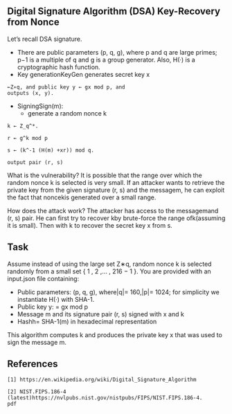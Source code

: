 ## Digital Signature Algorithm (DSA) Key-Recovery from Nonce

Let’s recall DSA signature.

- There are public parameters (p, q, g), where p and q are large primes; p−1 is a multiple of q
    and g is a group generator. Also, H(·) is a cryptographic hash function.
- Key generationKeyGen generates secret key x

```
←Z∗q, and public key y ← gx mod p, and
outputs (x, y).
```
- SigningSign(m):
    - generate a random nonce k 

``` 
k ← Z_q^*. 
```
``` 
r ← g^k mod p 
```
``` 
s ← (k^-1 (H(m) +xr)) mod q. 
```
``` 
output pair (r, s) 
```

What is the vulnerability?
It is possible that the range over which the random nonce k is selected is very small. If an
attacker wants to retrieve the private key from the given signature (r, s) and the messagem, he
can exploit the fact that noncekis generated over a small range.

How does the attack work?
The attacker has access to the messagemand (r, s) pair. He can first try to recover kby
brute-force the range ofk(assuming it is small). Then with k to recover the secret key x from s.

## Task

Assume instead of using the large set Z∗q, random nonce k is selected randomly from a small set
{ 1 , 2 ,... , 216 − 1 }. You are provided with an input.json file containing:

- Public parameters: (p, q, g), where|q|= 160,|p|= 1024; for simplicity we instantiate H(·)
    with SHA-1.
- Public key y: = gx mod p
- Message m and its signature pair (r, s) signed with x and k
- Hashh= SHA-1(m) in hexadecimal representation


This algorithm computes k and produces the private key x that was used to sign the
message m. 


## References

```
[1] https://en.wikipedia.org/wiki/Digital_Signature_Algorithm
```
```
[2] NIST.FIPS.186-4 (latest)https://nvlpubs.nist.gov/nistpubs/FIPS/NIST.FIPS.186-4.
pdf
```
